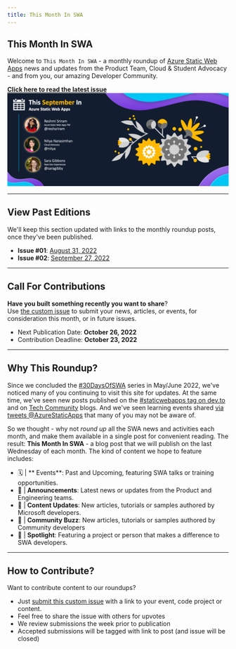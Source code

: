 ```yaml
---
title: This Month In SWA
---
```


## This Month In SWA

Welcome to `This Month In SWA` - a monthly roundup of [Azure Static Web Apps](https://docs.microsoft.com/en-us/azure/static-web-apps/overview) news and updates from the Product Team, Cloud & Student Advocacy - and from you, our amazing Developer Community. 

[**Click here to read the latest issue**
![](../../static/img/png/roundup/sep.png)](/blog/roundup-2022-sep)


---

## View Past Editions

We'll keep this section updated with links to the monthly roundup posts, once they've been published.

 * **Issue #01**: [August 31, 2022](https://www.azurestaticwebapps.dev/blog/roundup-2022-aug)
 * **Issue #02**: [September 27, 2022](https://www.azurestaticwebapps.dev/blog/roundup-2022-sep)

---

## Call For Contributions

**Have you built something recently you want to share**? <br/>Use  [the custom issue](https://github.com/staticwebdev/30DaysOfSWA/issues/new/choose) to submit your news, articles, or events, for consideration this month, or in future issues.

* Next Publication Date: **October 26, 2022** 
* Contribution Deadline: **October 23, 2022**

---

## Why This Roundup?

Since we concluded the [#30DaysOfSWA](roadmap) series in May/June 2022, we've noticed many of you continuing to visit this site for updates. At the same time, we've seen new posts published on the [#staticwebapps tag on dev.to](https://dev.to/t/staticwebapps) and on [Tech Community](https://techcommunity.microsoft.com/t5/apps-on-azure-blog/bg-p/AppsonAzureBlog/label-name/Static%20Web%20Apps) blogs. And we've seen learning events shared [via tweets @AzureStaticApps](https://twitter.com/AzureStaticApps) that many of you may not be aware of. 

So we thought - why not _round up_ all the SWA news and activities each month, and make them available in a single post for convenient reading. The result: **This Month In SWA** - a blog post that we will publish on the last Wednesday of each month. The kind of content we hope to feature includes:

 * 🗓 | ** Events**: Past and Upcoming, featuring SWA talks or training opportunities.
 * 📢 | **Announcements**: Latest news or updates from the Product and Engineering teams.
 * 👀 | **Content Updates**: New articles, tutorials or samples authored by Microsoft developers.
 * 🐝 | **Community Buzz**: New articles, tutorials or samples authored by Community developers 
 * 🌟 | **Spotlight**: Featuring a project or person that makes a difference to SWA developers.

---

## How to Contribute?

Want to contribute content to our roundups? 

 * Just [submit this custom issue](https://github.com/staticwebdev/30DaysOfSWA/issues/new?assignees=&labels=ThisMonthIn+-+Community&template=---this-month-in-swa--community-submission.md&title=This+Month+In%3A+Community) with a link to your event, code project or content.
 * Feel free to share the issue with others for upvotes
 * We review submissions the week prior to publication
 * Accepted submissions will be tagged with link to post (and issue will be closed)


